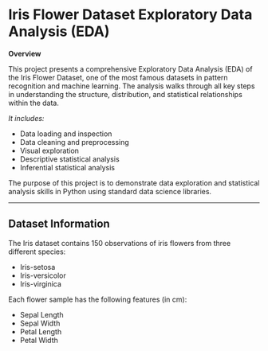 # Iris Flower Dataset Exploratory Data Analysis (EDA)

**Overview**

This project presents a comprehensive Exploratory Data Analysis (EDA) of the Iris Flower Dataset, one of the most famous datasets in pattern recognition and machine learning. The analysis walks through all key steps in understanding the structure, distribution, and statistical relationships within the data.

*It includes:*

- Data loading and inspection
- Data cleaning and preprocessing 
- Visual exploration
- Descriptive statistical analysis
- Inferential statistical analysis

The purpose of this project is to demonstrate data exploration and statistical analysis skills in Python using standard data science libraries.

---

## Dataset Information

The Iris dataset contains 150 observations of iris flowers from three different species:

- Iris-setosa
- Iris-versicolor
- Iris-virginica


Each flower sample has the following features (in cm):

- Sepal Length
- Sepal Width
- Petal Length
- Petal Width

